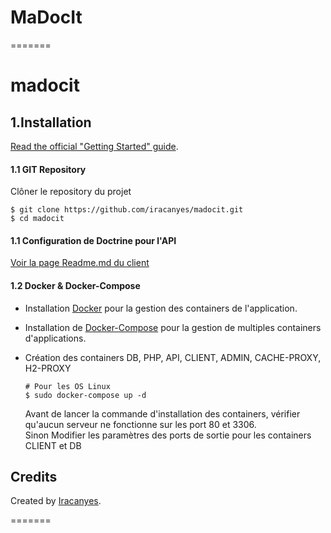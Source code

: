 

# MaDocIt

=======
# madocit


## 1.Installation



[Read the official "Getting Started" guide](https://api-platform.com/docs/distribution).

#### 1.1 GIT Repository


Clôner le repository du projet 

````
$ git clone https://github.com/iracanyes/madocit.git 
$ cd madocit
````

#### 1.1 Configuration de Doctrine pour l'API

[Voir la page Readme.md du client](https://github.com/iracanyes/madocit/client/README.md)

#### 1.2 Docker & Docker-Compose
 * Installation [Docker](https://docs.docker.com/install/#supported-platforms) pour la gestion des containers de l'application.
 
 * Installation de [Docker-Compose](https://docs.docker.com/compose/install/) pour la gestion de multiples containers d'applications.
 * Création des containers DB, PHP, API, CLIENT, ADMIN,   CACHE-PROXY, H2-PROXY
    ````
    # Pour les OS Linux
    $ sudo docker-compose up -d 
    ````
    
    <p class="alert-danger">
        Avant de lancer la commande d'installation des containers, vérifier qu'aucun serveur ne fonctionne sur les port 80 et 3306. <br>
        Sinon Modifier les paramètres des ports de sortie pour les containers CLIENT et DB
    </p>
  
 




Credits
-------

Created by [Iracanyes](https://iracanyes.com). 


=======


